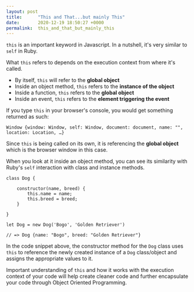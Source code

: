 ```yaml
---
layout: post
title:      "This and That...but mainly This"
date:       2020-12-19 18:50:27 +0000
permalink:  this_and_that_but_mainly_this
---
```



`this` is an important keyword in Javascript. In a nutshell, it's very similar to `self` in Ruby. 

What `this` refers to depends on the execution context from where it's called. 

- By itself, `this` will refer to the **global object**
- Inside an object method, `this` refers to the **instance of the object**
- Inside a function, `this` refers to the **global object**
- Inside an event, `this` refers to the **element triggering the event**

If you type `this` in your browser's console, you would get something returned as such:

```
Window {window: Window, self: Window, document: document, name: "", location: Location, …}
```

Since `this` is being called on its own, it is referencing the **global object** which is the browser window in this case.

When you look at it inside an object method, you can see its similarity with Ruby's `self` interaction with class and instance methods.

```
class Dog {

    constructor(name, breed) {
        this.name = name;
        this.breed = breed;
    }

}

let Dog = new Dog('Bogo', 'Golden Retriever')

// => Dog {name: "Bogo", breed: "Golden Retriever"}
```

In the code snippet above, the constructor method for the `Dog` class uses `this` to reference the newly created instance of a `Dog` class/object and assigns the appropriate values to it.

Important understanding of `this` and how it works with the execution context of your code will help create cleaner code and further encapsulate your code through Object Oriented Programming. 
